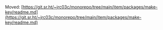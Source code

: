 Moved: [https://git.sr.ht/~jrc03c/monorepo/tree/main/item/packages/make-key/readme.md](https://git.sr.ht/~jrc03c/monorepo/tree/main/item/packages/make-key/readme.md)